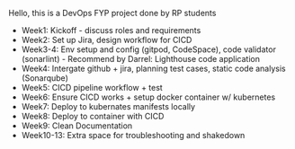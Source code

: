 Hello, this is a DevOps FYP project done by RP students

- Week1: Kickoff - discuss roles and requirements
- Week2: Set up Jira, design workflow for CICD
- Week3-4: Env setup and config (gitpod, CodeSpace), code validator (sonarlint) - Recommend by Darrel: Lighthouse
  code application
- Week4: Intergate github + jira, planning test cases, static code analysis (Sonarqube)
- Week5: CICD pipeline workflow + test
- Week6: Ensure CICD works + setup docker container w/ kubernetes
- Week7: Deploy to kubernates manifests locally
- Week8: Deploy to container with CICD
- Week9: Clean Documentation
- Week10-13: Extra space for troubleshooting and shakedown

